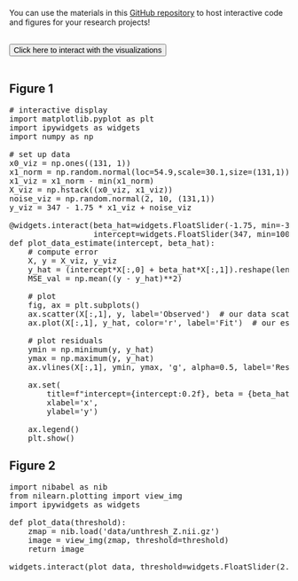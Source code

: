 You can use the materials in this [GitHub repository](https://github.com/shawnrhoads/executable-notebook-template/) to host interactive code and figures for your research projects!
<br>
<br>

<link rel="stylesheet" href="https://cdnjs.cloudflare.com/ajax/libs/font-awesome/4.7.0/css/font-awesome.css" integrity="sha512-5A8nwdMOWrSz20fDsjczgUidUBR8liPYU+WymTZP1lmY9G6Oc7HlZv156XqnsgNUzTyMefFTcsFH/tnJE/+xBg==" crossorigin="anonymous" />

<script src="https://cdnjs.cloudflare.com/ajax/libs/require.js/2.3.4/require.min.js"></script>

<!-- <script type="text/x-thebe-config">
     {
       requestKernel: true,
       binderOptions: {
         repo: "matplotlib/ipympl",
         ref: "0.6.1",
         repoProvider: "github",
       },
     }
</script> -->
<script type="text/x-thebe-config">
    {
    requestKernel: true,
    binderOptions: {
        repo: "shawnrhoads/executable-book-template",
        ref: "main",
        repoProvider: "github"
    },
    }
</script>
<script src="https://unpkg.com/thebe@latest/lib/index.js"></script>
   
<button id="activateButton" style="font-size: 1em;">
    Click here to interact with the visualizations
</button>

<script>
var bootstrapThebe = function() {
   thebelab.bootstrap();
}
document.querySelector("#activateButton").addEventListener('click', bootstrapThebe)
</script>
<br>
<br>

## Figure 1

<pre data-executable="true" data-language="python">
# interactive display
import matplotlib.pyplot as plt
import ipywidgets as widgets
import numpy as np

# set up data
x0_viz = np.ones((131, 1))
x1_norm = np.random.normal(loc=54.9,scale=30.1,size=(131,1))
x1_viz = x1_norm - min(x1_norm)
X_viz = np.hstack((x0_viz, x1_viz))
noise_viz = np.random.normal(2, 10, (131,1)) 
y_viz = 347 - 1.75 * x1_viz + noise_viz

@widgets.interact(beta_hat=widgets.FloatSlider(-1.75, min=-3, max=0),
                  intercept=widgets.FloatSlider(347, min=100, max=400))
def plot_data_estimate(intercept, beta_hat):
    # compute error
    X, y = X_viz, y_viz
    y_hat = (intercept*X[:,0] + beta_hat*X[:,1]).reshape(len(y),1)
    MSE_val = np.mean((y - y_hat)**2)
    
    # plot
    fig, ax = plt.subplots()
    ax.scatter(X[:,1], y, label='Observed')  # our data scatter plot
    ax.plot(X[:,1], y_hat, color='r', label='Fit')  # our estimated model

    # plot residuals
    ymin = np.minimum(y, y_hat)
    ymax = np.maximum(y, y_hat)
    ax.vlines(X[:,1], ymin, ymax, 'g', alpha=0.5, label='Residuals')

    ax.set(
        title=f"intercept={intercept:0.2f}, beta = {beta_hat:0.2f}, MSE = {MSE_val:.2f}",
        xlabel='x',
        ylabel='y')
    
    ax.legend()
    plt.show()
</pre>

## Figure 2
<!-- 
<link rel="stylesheet" href="https://cdnjs.cloudflare.com/ajax/libs/font-awesome/4.7.0/css/font-awesome.css" integrity="sha512-5A8nwdMOWrSz20fDsjczgUidUBR8liPYU+WymTZP1lmY9G6Oc7HlZv156XqnsgNUzTyMefFTcsFH/tnJE/+xBg==" crossorigin="anonymous" />

<script src="https://cdnjs.cloudflare.com/ajax/libs/require.js/2.3.4/require.min.js"></script>

<script type="text/x-thebe-config">
    {
    requestKernel: true,
    binderOptions: {
        repo: "shawnrhoads/executable-book-template",
        repoProvider: "github"
    },
    }
</script>
<script src="https://unpkg.com/thebe@latest/lib/index.js"></script>
   
<button id="activateButton" style="font-size: 1em;">
    Click here to interact with this visualization
</button>

<script>
var bootstrapThebe = function() {
   thebelab.bootstrap();
}
document.querySelector("#activateButton").addEventListener('click', bootstrapThebe)
</script> -->

<pre data-executable="true" data-language="python">
import nibabel as nib
from nilearn.plotting import view_img
import ipywidgets as widgets

def plot_data(threshold):
    zmap = nib.load('data/unthresh_Z.nii.gz')
    image = view_img(zmap, threshold=threshold)
    return image

widgets.interact(plot_data, threshold=widgets.FloatSlider(2.8, min=0, max=4))
</pre>